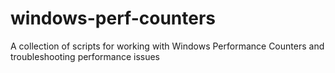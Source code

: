# windows-perf-counters
A collection of scripts for working with Windows Performance Counters and troubleshooting performance issues
